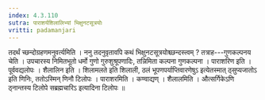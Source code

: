 ```yaml
---
index: 4.3.110
sutra: पाराशर्यशिलालिभ्यां भिक्षुनटसूत्रयोः
vritti: padamanjari
---
```


 तदर्थं च्छन्दोग्रहणमनुवर्त्यमिति । ननु तदनुवृतावपि कथं भिक्षुनटसूत्रयोश्च्छन्दस्त्वम् ? तत्राह---गुणकल्पनय चेति । उपचारस्य निमितभूतो धर्मो गुणो गुरुशुश्रूपणादिः, तन्निमिता कल्पना गुणकल्पना । पाराशरिण इति । पूर्ववद्यलोपः । शैलालिन इति । शिलामलते इति शिलाली, ठलं भूपणपर्याप्तिवारणेषुऽ इत्येतस्मात् ठ्सुप्यजातोऽ इति णिनिः, ततोऽस्मिन् णिनौ टिलोपः । पाराशरमिति । कण्वाद्यण् । शैलालमिति । औत्सर्गिकेऽणि ठ्नान्तस्य टिलोपे सब्रह्मचारिऽ इत्यादिना टिलोपः ॥